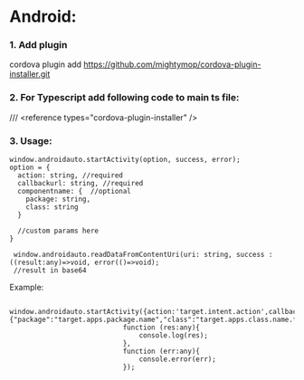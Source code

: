 # Android:

### 1. Add plugin
cordova plugin add https://github.com/mightymop/cordova-plugin-installer.git
### 2. For Typescript add following code to main ts file: 
/// &lt;reference types="cordova-plugin-installer" /&gt;<br/>
### 3. Usage:
```
window.androidauto.startActivity(option, success, error);
option = {
  action: string, //required
  callbackurl: string, //required
  componentname: {  //optional
    package: string,
    class: string
  }
  
  //custom params here
}

 window.androidauto.readDataFromContentUri(uri: string, success :((result:any)=>void, error(()=>void);
 //result in base64
```
Example:
```
 window.androidauto.startActivity({action:'target.intent.action',callbackurl:'callback.filter.intent.of.caller.app',componentname:{"package":"target.apps.package.name","class":"target.apps.class.name.fqn"}},
                            function (res:any){
                                console.log(res);
                            },
                            function (err:any){
                                console.error(err);
                            });
```
